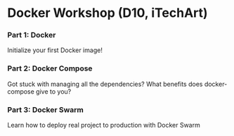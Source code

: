 # Docker Workshop (D10, iTechArt)

### Part 1: Docker
Initialize your first Docker image!

### Part 2: Docker Compose
Got stuck with managing all the dependencies? What benefits does docker-compose give to you?

### Part 3: Docker Swarm
Learn how to deploy real project to production with Docker Swarm
